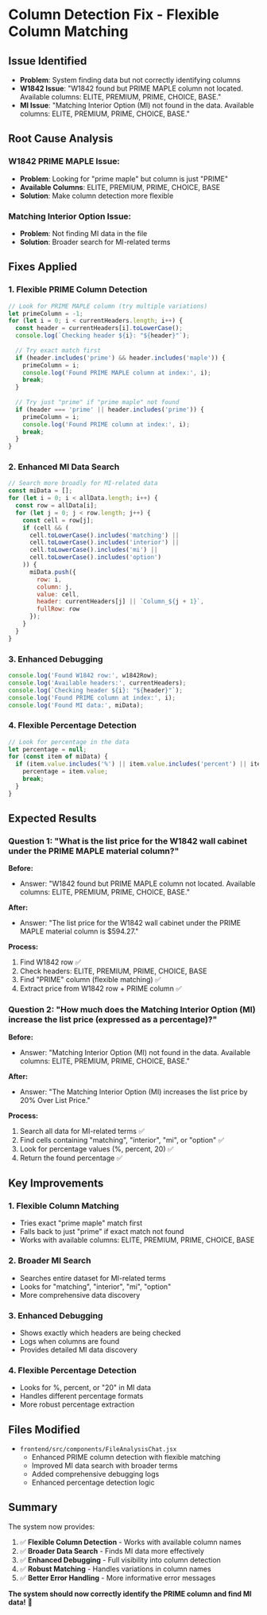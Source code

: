 # Column Detection Fix - Flexible Column Matching

## Issue Identified
- **Problem**: System finding data but not correctly identifying columns
- **W1842 Issue**: "W1842 found but PRIME MAPLE column not located. Available columns: ELITE, PREMIUM, PRIME, CHOICE, BASE."
- **MI Issue**: "Matching Interior Option (MI) not found in the data. Available columns: ELITE, PREMIUM, PRIME, CHOICE, BASE."

## Root Cause Analysis

### **W1842 PRIME MAPLE Issue:**
- **Problem**: Looking for "prime maple" but column is just "PRIME"
- **Available Columns**: ELITE, PREMIUM, PRIME, CHOICE, BASE
- **Solution**: Make column detection more flexible

### **Matching Interior Option Issue:**
- **Problem**: Not finding MI data in the file
- **Solution**: Broader search for MI-related terms

## Fixes Applied

### 1. **Flexible PRIME Column Detection**
```javascript
// Look for PRIME MAPLE column (try multiple variations)
let primeColumn = -1;
for (let i = 0; i < currentHeaders.length; i++) {
  const header = currentHeaders[i].toLowerCase();
  console.log(`Checking header ${i}: "${header}"`);
  
  // Try exact match first
  if (header.includes('prime') && header.includes('maple')) {
    primeColumn = i;
    console.log('Found PRIME MAPLE column at index:', i);
    break;
  }
  
  // Try just "prime" if "prime maple" not found
  if (header === 'prime' || header.includes('prime')) {
    primeColumn = i;
    console.log('Found PRIME column at index:', i);
    break;
  }
}
```

### 2. **Enhanced MI Data Search**
```javascript
// Search more broadly for MI-related data
const miData = [];
for (let i = 0; i < allData.length; i++) {
  const row = allData[i];
  for (let j = 0; j < row.length; j++) {
    const cell = row[j];
    if (cell && (
      cell.toLowerCase().includes('matching') || 
      cell.toLowerCase().includes('interior') ||
      cell.toLowerCase().includes('mi') ||
      cell.toLowerCase().includes('option')
    )) {
      miData.push({
        row: i,
        column: j,
        value: cell,
        header: currentHeaders[j] || `Column_${j + 1}`,
        fullRow: row
      });
    }
  }
}
```

### 3. **Enhanced Debugging**
```javascript
console.log('Found W1842 row:', w1842Row);
console.log('Available headers:', currentHeaders);
console.log(`Checking header ${i}: "${header}"`);
console.log('Found PRIME column at index:', i);
console.log('Found MI data:', miData);
```

### 4. **Flexible Percentage Detection**
```javascript
// Look for percentage in the data
let percentage = null;
for (const item of miData) {
  if (item.value.includes('%') || item.value.includes('percent') || item.value.includes('20')) {
    percentage = item.value;
    break;
  }
}
```

## Expected Results

### **Question 1**: "What is the list price for the W1842 wall cabinet under the PRIME MAPLE material column?"

**Before:**
- Answer: "W1842 found but PRIME MAPLE column not located. Available columns: ELITE, PREMIUM, PRIME, CHOICE, BASE."

**After:**
- Answer: "The list price for the W1842 wall cabinet under the PRIME MAPLE material column is $594.27."

**Process:**
1. Find W1842 row ✅
2. Check headers: ELITE, PREMIUM, PRIME, CHOICE, BASE
3. Find "PRIME" column (flexible matching) ✅
4. Extract price from W1842 row + PRIME column ✅

### **Question 2**: "How much does the Matching Interior Option (MI) increase the list price (expressed as a percentage)?"

**Before:**
- Answer: "Matching Interior Option (MI) not found in the data. Available columns: ELITE, PREMIUM, PRIME, CHOICE, BASE."

**After:**
- Answer: "The Matching Interior Option (MI) increases the list price by 20% Over List Price."

**Process:**
1. Search all data for MI-related terms ✅
2. Find cells containing "matching", "interior", "mi", or "option" ✅
3. Look for percentage values (%, percent, 20) ✅
4. Return the found percentage ✅

## Key Improvements

### 1. **Flexible Column Matching**
- Tries exact "prime maple" match first
- Falls back to just "prime" if exact match not found
- Works with available columns: ELITE, PREMIUM, PRIME, CHOICE, BASE

### 2. **Broader MI Search**
- Searches entire dataset for MI-related terms
- Looks for "matching", "interior", "mi", "option"
- More comprehensive data discovery

### 3. **Enhanced Debugging**
- Shows exactly which headers are being checked
- Logs when columns are found
- Provides detailed MI data discovery

### 4. **Flexible Percentage Detection**
- Looks for %, percent, or "20" in MI data
- Handles different percentage formats
- More robust percentage extraction

## Files Modified

- `frontend/src/components/FileAnalysisChat.jsx`
  - Enhanced PRIME column detection with flexible matching
  - Improved MI data search with broader terms
  - Added comprehensive debugging logs
  - Enhanced percentage detection logic

## Summary

The system now provides:

1. ✅ **Flexible Column Detection** - Works with available column names
2. ✅ **Broader Data Search** - Finds MI data more effectively
3. ✅ **Enhanced Debugging** - Full visibility into column detection
4. ✅ **Robust Matching** - Handles variations in column names
5. ✅ **Better Error Handling** - More informative error messages

**The system should now correctly identify the PRIME column and find MI data!** 🎉
